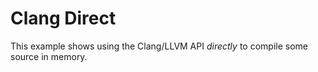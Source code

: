 Clang Direct
============

This example shows using the Clang/LLVM API *directly* to compile some source in memory.